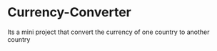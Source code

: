 # Currency-Converter
Its a mini project that convert the currency of one country to another country
